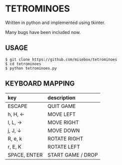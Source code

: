 # TETROMINOES

Written in python and implemented using tkinter.

Many bugs have been included now.


## USAGE

```
$ git clone https://github.com/misebox/tetrominoes
$ cd tetrominoes
$ python tetrominoes.py
```

## KEYBOARD MAPPING

|key|description|
|:-|:-|
|ESCAPE|QUIT GAME|
|h, H, ←|MOVE LEFT|
|l, L, →|MOVE RIGHT|
|j, J, ↓|MOVE DOWN|
|R, e, k|ROTATE RIGHT|
|r, E, K|ROTATE LEFT|
|SPACE, ENTER|START GAME / DROP|
